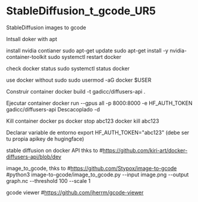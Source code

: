 # StableDiffusion_t_gcode_UR5
StableDiffusion images to gcode


Intsall doker with apt

install nvidia contianer
sudo apt-get update
sudo apt-get install -y nvidia-container-toolkit
sudo systemctl restart docker

check docker status
sudo systemctl status docker

use docker without sudo
sudo usermod -aG docker $USER


Construir container
docker build -t gadicc/diffusers-api .

Ejecutar container
docker run --gpus all -p 8000:8000 -e HF_AUTH_TOKEN gadicc/diffusers-api
    Descacoplado -d

Kill container
docker ps
docker stop abc123
docker kill abc123

Declarar variable de entorno 
export HF_AUTH_TOKEN="abc123"
(debe ser tu propia apikey de hugingface)

stable diffusion on docker API thks to #https://github.com/kiri-art/docker-diffusers-api/blob/dev

image_to_gcode, thks to #https://github.com/Stypox/image-to-gcode
#python3 image-to-gcode/image_to_gcode.py --input image.png --output graph.nc --threshold 100 --scale 1

gcode viewer #https://github.com/jherrm/gcode-viewer